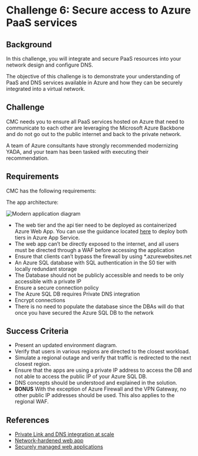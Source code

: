 # Challenge 6: Secure access to Azure PaaS services

## Background

In this challenge, you will integrate and secure PaaS resources into your network design and configure DNS.

The objective of this challenge is to demonstrate your understanding of PaaS and DNS services available in Azure and how they can be securely integrated into a virtual network.

## Challenge

CMC needs you to ensure all PaaS services hosted on Azure that need to communicate to each other are leveraging the Microsoft Azure Backbone and do not go out to the public internet and back to the private network.

A team of Azure consultants have strongly recommended modernizing YADA, and your team has been tasked with executing their recommendation.

## Requirements

CMC has the following requirements:

The app architecture:

![Modern application diagram](images/app_webapp.png)

- The web tier and the api tier need to be deployed as containerized Azure Web App. You can use the guidance located [here](https://github.com/microsoft/YADA/blob/main/deploy/webapp.md) to deploy both tiers in Azure App Service.
- The web app can’t be directly exposed to the internet, and all users must be directed through a WAF before accessing the application
- Ensure that clients can’t bypass the firewall by using \*.azurewebsites.net
- An Azure SQL database with SQL authentication in the S0 tier with locally redundant storage
- The Database should not be publicly accessible and needs to be only accessible with a private IP
- Ensure a secure connection policy
- The Azure SQL DB requires Private DNS integration
- Encrypt connections
- There is no need to populate the database since the DBAs will do that once you have secured the Azure SQL DB to the network

## Success Criteria

- Present an updated environment diagram.
- Verify that users in various regions are directed to the closest workload.
- Simulate a regional outage and verify that traffic is redirected to the next closest region.
- Ensure that the apps are using a private IP address to access the DB and not able to access the public IP of your Azure SQL DB.
- DNS concepts should be understood and explained in the solution.
- **BONUS** With the exception of Azure Firewall and the VPN Gateway, no other public IP addresses should be used. This also applies to the regional WAF.

## References

- [Private Link and DNS integration at scale](https://docs.microsoft.com/en-us/azure/cloud-adoption-framework/ready/azure-best-practices/private-link-and-dns-integration-at-scale)
- [Network-hardened web app](https://learn.microsoft.com/en-us/azure/architecture/example-scenario/security/hardened-web-app)
- [Securely managed web applications](https://learn.microsoft.com/en-us/azure/architecture/example-scenario/apps/fully-managed-secure-apps)
